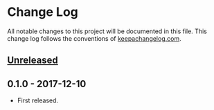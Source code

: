 # Change Log
All notable changes to this project will be documented in this file. This change log follows the conventions of [keepachangelog.com](http://keepachangelog.com/).

## [Unreleased]


## 0.1.0 - 2017-12-10
- First released.

[Unreleased]: https://github.com/athos/spectrace/compare/0.1.0...HEAD
